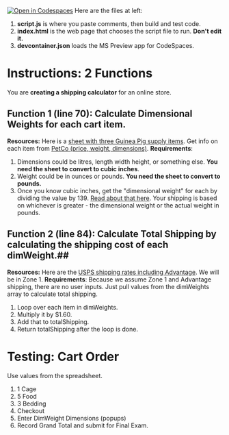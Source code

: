 [![Open in Codespaces](https://classroom.github.com/assets/launch-codespace-2972f46106e565e64193e422d61a12cf1da4916b45550586e14ef0a7c637dd04.svg)](https://classroom.github.com/open-in-codespaces?assignment_repo_id=16765189)
Here are the files at left: 
1. **script.js** is where you paste comments, then build and test code.
1. **index.html** is the web page that chooses the script file to run. **Don't edit it.**
1. **devcontainer.json** loads the MS Preview app for CodeSpaces.

# Instructions: 2 Functions #
You are **creating a shipping calculator** for an online store.
## Function 1 (line 70): Calculate Dimensional Weights for each cart item. ##
**Resources:** Here is a [sheet with three Guinea Pig supply items](https://docs.google.com/spreadsheets/d/126gkcIq-qV_TUj57O4AE25ivtdfwt4FmEpMTfl7e44o/edit?gid=0#gid=0).  Get info on each item from [PetCo (price, weight, dimensions)](https://www.petco.com/shop/en/petcostore/). 
**Requirements**:
1. Dimensions could be litres, length width height, or something else.  **You need the sheet to convert to cubic inches**.
1. Weight could be in ounces or pounds.  **You need the sheet to convert to pounds.**
1. Once you know cubic inches, get the "dimensional weight" for each by dividing the value by 139.  [Read about that here](https://redstagfulfillment.com/dimensional-weight-calculator/). Your shipping is based on whichever is greater - the dimensional weight or the actual weight in pounds.
  
## Function 2 (line 84): Calculate Total Shipping by calculating the shipping cost of each dimWeight.##
**Resources:** Here are the [USPS shipping rates including Advantage](https://www.pitneybowes.com/us/blog/usps-shipping-rates-increase-2023.html).  We will be in Zone 1. 
**Requirements**: Because we assume Zone 1 and Advantage shipping, there are no user inputs.  Just pull values from the dimWeights array to calculate total shipping.
1. Loop over each item in dimWeights. 
1. Multiply it by $1.60.
1. Add that to totalShipping.
1. Return totalShipping after the loop is done.
      
# Testing: Cart Order #
Use values from the spreadsheet. 
1. 1 Cage
1. 5 Food
1. 3 Bedding
1. Checkout
1. Enter DimWeight Dimensions (popups)
1. Record Grand Total and submit for Final Exam.  
